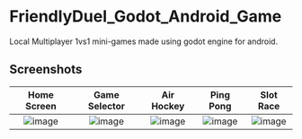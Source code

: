 # FriendlyDuel_Godot_Android_Game
Local Multiplayer 1vs1 mini-games made using godot engine for android.

## Screenshots

Home Screen | Game Selector | Air Hockey | Ping Pong | Slot Race
:-:|:-:|:-:|:-:|:-:
![image](https://github.com/josmarqu/FriendlyDuel_Godot_Android_Game/assets/94985283/5cffc1d9-7db0-48bc-a2aa-c12c6930a619) | ![image](https://github.com/josmarqu/FriendlyDuel_Godot_Android_Game/assets/94985283/28c0c9e7-5525-4278-b2e8-a3dcaeb0abdd) | ![image](https://github.com/josmarqu/FriendlyDuel_Godot_Android_Game/assets/94985283/2fe7bf45-0b0b-4cdf-97d9-b9cf75de1198) | ![image](https://github.com/josmarqu/FriendlyDuel_Godot_Android_Game/assets/94985283/0904e0bf-2c6f-46ff-8776-f206b26e1241) | ![image](https://github.com/josmarqu/FriendlyDuel_Godot_Android_Game/assets/94985283/7367fadc-92bd-4e85-9187-fd113b4a283b)


